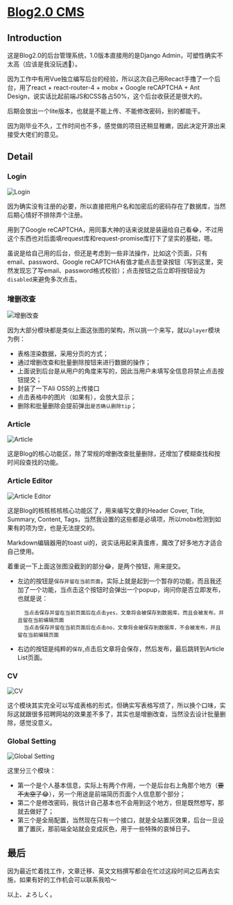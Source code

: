 # [Blog2.0 CMS](https://cms.yanceyleo.com/)

## Introduction

这是Blog2.0的后台管理系统，1.0版本直接用的是Django Admin，可塑性确实不太高（应该是我没玩透🐶）。

因为工作中有用Vue独立编写后台的经验，所以这次自己用Recact手撸了一个后台，用了react + react-router-4 + mobx + Google reCAPTCHA + Ant Design，说实话比起前端JS和CSS各占50%，这个后台收获还是很大的。

后期会放出一个lite版本，也就是不能上传、不能修改密码，别的都能干。

因为刚毕业不久，工作时间也不多，感觉做的项目还稍显稚嫩，因此决定开源出来接受大佬们的意见。

## Detail

### Login

![Login](https://yancey-assets.oss-cn-beijing.aliyuncs.com/Jietu20181017-193518@2x.jpg?x-oss-process=image/quality,Q_30)

因为确实没有注册的必要，所以直接把用户名和加密后的密码存在了数据库，当然后期心情好不排除弄个注册。

用到了Google reCAPTCHA，用同事大神的话来说就是装逼给自己看😂，不过用这个东西也对后面填request库和request-promise库打下了坚实的基础，嗯。

虽说是给自己用的后台，但还是考虑到一些非法操作，比如这个页面，只有email、password、Google reCAPTCHA有值才能点击登录按钮（写到这里，突然发现忘了写email、password格式校验）；点击按钮之后立即将按钮设为`disabled`来避免多次点击。

### 增删改查

![增删改查](https://yancey-assets.oss-cn-beijing.aliyuncs.com/Jietu20181017-194950@2x.jpg?x-oss-process=image/quality,Q_30)

因为大部分模块都是类似上面这张图的架构，所以挑一个来写，就以`player`模块为例：

- 表格渲染数据，采用分页的方式；
- 通过增删改查和批量删除按钮来进行数据的操作；
- 上面说到后台是从用户的角度来写的，因此当用户未填写全信息将禁止点击按钮提交；
- 封装了一下Ali OSS的上传接口
- 点击表格中的图片（如果有），会放大显示；
- 删除和批量删除会提前弹出`是否确认删除tip`；

### Article

![Article](https://yancey-assets.oss-cn-beijing.aliyuncs.com/Jietu20181017-195622%402x.jpg?x-oss-process=image/quality,Q_30)

这是Blog的核心功能区，除了常规的增删改查批量删除，还增加了模糊查找和按时间段查找的功能。

### Article Editor

![Article Editor](https://yancey-assets.oss-cn-beijing.aliyuncs.com/Jietu20181017-195641@2x.jpg?x-oss-process=image/quality,Q_20)

这是Blog的核核核核核心功能区了，用来编写文章的Header Cover, Title, Summary, Content, Tags，当然我设置的这些都是必填项，所以mobx检测到如果有的项为空，也是无法提交的。

Markdown编辑器用的toast ui的，说实话用起来真蛋疼，魔改了好多地方才适合自己使用。

着重说一下上面这张图没截到的部分😂，是两个按钮，用来提交。

- 左边的按钮是`保存并留在当前页面`，实际上就是起到一个暂存的功能，而且我还加了一个功能，当点击这个按钮时会弹出一个popup，询问你是否立即发布，也就是说：

        当点击保存并留在当前页面后在点击yes，文章将会被保存到数据库，而且会被发布，并且留在当前编辑页面
        当点击保存并留在当前页面后在点击no，文章将会被保存到数据库，不会被发布，并且留在当前编辑页面
        
- 右边的按钮是纯粹的`保存`,点击后文章将会保存，然后发布，最后跳转到Article List页面。

### CV

![CV](https://yancey-assets.oss-cn-beijing.aliyuncs.com/Jietu20181017-200923@2x.jpg?x-oss-process=image/quality,Q_30)

这个模块其实完全可以写成表格的形式，但确实写表格写烦了，所以换个口味，实际这就跟很多招聘网站的效果差不多了，其实也是增删改查，当然没去设计批量删除，感觉没意义。

### Global Setting

![Global Setting](https://yancey-assets.oss-cn-beijing.aliyuncs.com/Jietu20181017-201201@2x.jpg?x-oss-process=image/quality,Q_30)

这里分三个模块：

- 第一个是个人基本信息，实际上有两个作用，一个是后台右上角那个地方（~~要不太空了~~😂），另一个用途是前端简历页面个人信息那个部分；
- 第二个是修改密码，我估计自己基本也不会用到这个地方，但是既然想写，那就去做好了；
- 第三个是全局配置，当然现在只有一个接口，就是全站置灰效果，后台一旦设置了置灰，那前端全站就会变成灰色，用于一些特殊的哀悼日子。

## 最后

因为最近忙着找工作，文章迁移、英文文档撰写都会在忙过这段时间之后再去实施，如果有好的工作机会可以联系我哈～

以上、よろしく。

